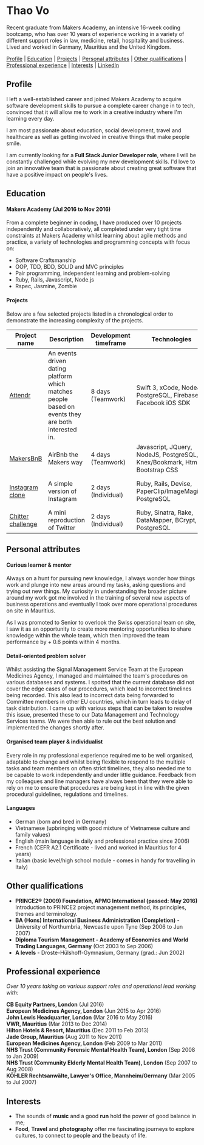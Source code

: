 # Thao Vo

Recent graduate from Makers Academy, an intensive 16-week coding bootcamp, who has over 10 years of experience working in a variety of different support roles in law, medicine, retail, hospitality and business. Lived and worked in Germany, Mauritius and the United Kingdom.

[Profile](#profile) | [Education](#education) | [Projects](#projects) | [Personal attributes](#personal-attributes) | [Other qualifications](#other-qualifications) | [Professional experience](#professional-experience) | [Interests](#interests) | [LinkedIn](https://uk.linkedin.com/in/thao-vo-85384a31)

## Profile

I left a well-established career and joined Makers Academy to acquire software development skills to pursue a complete career change in to tech, convinced that it will allow me to work in a creative industry where I'm learning every day.

I am most passionate about education, social development, travel and healthcare as well as getting involved in creative things that make people smile.

I am currently looking for a **Full Stack Junior Developer role**, where I will be constantly challenged while evolving my new development skills. I'd love to join an innovative team that is passionate about creating great software that have a positive impact on people's lives.

## Education

#### Makers Academy (Jul 2016 to Nov 2016)

From a complete beginner in coding, I have produced over 10 projects independently and collaboratively, all completed under very tight time constraints at Makers Academy whilst learning about agile methods and practice, a variety of technologies and programming concepts with focus on:

- Software Craftsmanship
- OOP, TDD, BDD, SOLID and MVC principles
- Pair programming, independent learning and problem-solving
- Ruby, Rails, Javascript, Node.js
- Rspec, Jasmine, Zombie


#### Projects

Below are a few selected projects listed in a chronological order to demonstrate the increasing complexity of the projects.

Project name  | Description  									| Development timeframe | Technologies | Testing
------------- | ------------------------------	| ------------- |------------- |---------
[Attendr](https://github.com/littlethao/attendr.git) | An events driven dating platform which matches people based on events they are both interested in. | 8 days (Teamwork) | Swift 3, xCode, NodeJS, PostgreSQL, Firebase, Facebook iOS SDK | Jasmine
[MakersBnB](https://github.com/littlethao/makers_bnb.git) | AirBnb the Makers way | 4 days (Teamwork) | Javascript, JQuery, NodeJS, PostgreSQL, Knex/Bookmark, Html, Bootstrap CSS | Jasmine, Zombie
[Instagram clone](https://github.com/littlethao/instagram-challenge.git) | A simple version of Instagram | 2 days (Individual) | Ruby, Rails, Devise, PaperClip/ImageMagick, PostgreSQL | RSpec-rails, Capybara, Shoulda  
[Chitter challenge](https://github.com/littlethao/chitter-challenge.git) | A mini reproduction of Twitter | 2 days (Individual) | Ruby, Sinatra, Rake, DataMapper, BCrypt, PostgreSQL | RSpec, Capybara

## Personal attributes

#### Curious learner & mentor

Always on a hunt for pursuing new knowledge, I always wonder how things work and plunge into new areas around my tasks, asking questions and trying out new things. My curiosity in understanding the broader picture around my work got me involved in the training of several new aspects of business operations and eventually I took over more operational procedures on site in Mauritius.

As I was promoted to Senior to overlook the Swiss operational team on site, I saw it as an opportunity to create more mentoring opportunities to share knowledge within the whole team, which then improved the team performance by + 0.6 points within 4 months.

#### Detail-oriented problem solver

Whilst assisting the Signal Management Service Team at the European Medicines Agency, I managed and maintained the team's procedures on various databases and systems. I spotted that the current database did not cover the edge cases of our procedures, which lead to incorrect timelines being recorded. This also lead to incorrect data being forwarded to Committee members in other EU countries, which in turn leads to delay of task distribution. I came up with various steps that can be taken to resolve this issue, presented these to our Data Management and Technology Services teams. We were then able to rule out the best solution and implemented the changes shortly after.

#### Organised team player & individualist

Every role in my professional experience required me to be well organised, adaptable to change and whilst being flexible to respond to the multiple tasks and team members on often strict timelines, they also needed me to be capable to work independently and under little guidance. Feedback from my colleagues and line managers have always been that they were able to rely on me to ensure that procedures are being kept in line with the given procedural guidelines, regulations and timelines.

#### Languages

- German (born and bred in Germany)
- Vietnamese (upbringing with good mixture of Vietnamese culture and family values)
- English (main language in daily and professional practice since 2006)
- French (CEFR A2.1 Certificate - lived and worked in Mauritius for 4 years)
- Italian (basic level/high school module - comes in handy for travelling in Italy)

## Other qualifications

- **PRINCE2® (2009) Foundation, APMG International (passed: May 2016)**  
Introduction to PRINCE2 project management method, its principles, themes and terminology.
- **BA (Hons) International Business Administration (Completion)** - University of Northumbria, Newcastle upon Tyne (Sep 2006 to Jun 2007)  
- **Diploma Tourism Management - Academy of Economics and World Trading Languages, Germany** (Oct 2003 to Sep 2006)
- **A levels** - Droste-Hülshoff-Gymnasium, Germany (grad.: Jun 2002)

## Professional experience

*Over 10 years taking on various support roles and operational lead working with:*

**CB Equity Partners, London** (Jul 2016)   
**European Medicines Agency, London** (Jun 2015 to Apr 2016)   
**John Lewis Headquarter, London** (Mar 2016 to May 2016)     
**VWR, Mauritius** (Mar 2013 to Dec 2014)  
**Hilton Hotels & Resort, Mauritius** (Dec 2011 to Feb 2013)   
**Jade Group, Mauritius** (Aug 2011 to Nov 2011)   
**European Medicines Agency, London** (Feb 2009 to Mar 2011)   
**NHS Trust (Community Forensic Mental Health Team), London** (Sep 2008 to Jan 2009)   
**NHS Trust (Community Elderly Mental Health Team), London** (Sep 2007 to Aug 2008)   
**KÖHLER Rechtsanwälte, Lawyer's Office, Mannheim/Germany** (Mar 2005 to Jul 2007)   

## Interests

- The sounds of **music** and a good **run** hold the power of good balance in me;    
- **Food**, **Travel** and **photography** offer me fascinating journeys to explore cultures, to connect to people and the beauty of life.
